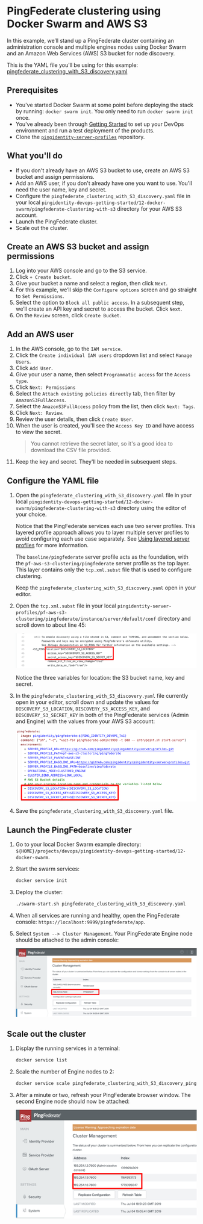 # PingFederate clustering using Docker Swarm and AWS S3

In this example, we’ll stand up a PingFederate cluster containing an administration console and multiple engines nodes using Docker Swarm and an Amazon Web Services (AWS) S3 bucket for node discovery.

This is the YAML file you'll be using for this example: [pingfederate_clustering_with_S3_discovery.yaml](https://raw.githubusercontent.com/pingidentity/pingidentity-devops-getting-started/master/12-docker-swarm/pingfederate-clustering-with-s3/pingfederate_clustering_with_S3_discovery.yaml)

## Prerequisites

* You've started Docker Swarm at some point before deploying the stack by running: `docker swarm init`. You only need to run `docker swarm init` once.
* You've already been through [Getting Started](getStarted.md) to set up your DevOps environment and run a test deployment of the products.
* Clone the [`pingidentity-server-profiles`](../../pingidentity-server-profiles) repository.

## What you'll do

* If you don't already have an AWS S3 bucket to use, create an AWS S3 bucket and assign permissions.
* Add an AWS user, if you don't already have one you want to use. You'll need the user name, key and secret.
* Configure the `pingfederate_clustering_with_S3_discovery.yaml` file in your local `pingidentity-devops-getting-started/12-docker-swarm/pingfederate-clustering-with-s3` directory for your AWS S3 account.
* Launch the PingFederate cluster.
* Scale out the cluster.

## Create an AWS S3 bucket and assign permissions

1. Log into your AWS console and go to the S3 service.
2. Click `+ Create bucket`.
3. Give your bucket a name and select a region, then click `Next`.
4. For this example, we’ll skip the `Configure options` screen and go straight to `Set Permissions`.
5. Select the option to `Block all public access`. In a subsequent step, we’ll create an API key and secret to access the bucket. Click `Next`.
6. On the `Review` screen, click `Create Bucket`.

## Add an AWS user

1. In the AWS console, go to the `IAM service`.
2. Click the `Create individual IAM users` dropdown list and select `Manage Users`.
3. Click `Add User`.
4. Give your user a name, then select `Programmatic access` for the `Access type`.
5. Click `Next: Permissions`
6. Select the `Attach existing policies directly` tab, then filter by `AmazonS3FullAccess`.
7. Select the `AmazonS3FullAccess` policy from the list, then click `Next: Tags`.
8. Click `Next: Review`.
9. Review the user details, then click `Create User`.
10. When the user is created, you'll see the `Access Key ID` and have access to view the secret. 
    > You cannot retrieve the secret later, so it's a good idea to download the CSV file provided.
11. Keep the key and secret. They'll be needed in subsequent steps.

## Configure the YAML file

1. Open the `pingfederate_clustering_with_S3_discovery.yaml` file in your local `pingidentity-devops-getting-started/12-docker-swarm/pingfederate-clustering-with-s3` directory using the editor of your choice.
   
   Notice that the PingFederate services each use two server profiles. This layered profile approach allows you to layer multiple server profiles to avoid configuring each use case separately. See [Using layered server profiles](profilesLayered.md) for more information.
   
   The `baseline/pingfederate` server profile acts as the foundation, with the `pf-aws-s3-clustering/pingfederate` server profile as the top layer. This layer contains only the `tcp.xml.subst` file that is used to configure clustering.

   Keep the `pingfederate_clustering_with_S3_discovery.yaml` open in your editor.

2. Open the `tcp.xml.subst` file in your local `pingidentity-server-profiles/pf-aws-s3-clustering/pingfederate/instance/server/default/conf` directory and scroll down to about line 45:

   ![TCP_XML S3 cluster variables](images/TCP_XML_S3_CLUSTER_VARS.png)

   Notice the three variables for location: the S3 bucket name, key and secret.

3. In the `pingfederate_clustering_with_S3_discovery.yaml` file currently open in your editor, scroll down and update the values for `DISCOVERY_S3_LOCATION`, `DISCOVERY_S3_ACCESS_KEY`, and `DISCOVERY_S3_SECRET_KEY` in both of the PingFederate services (Admin and Engine) with the values from your AWS S3 account:
   
   ![TCP_XML S3 Cluster Variables](images/PF_CLUSTER_VARS_YAML.png)

4. Save the `pingfederate_clustering_with_S3_discovery.yaml` file.

## Launch the PingFederate cluster

1. Go to your local Docker Swarm example directory: `${HOME}/projects/devops/pingidentity-devops-getting-started/12-docker-swarm`.
2. Start the swarm services: 

   ```bash
   docker service init
   ```

3. Deploy the cluster: 

   ```bash
   ./swarm-start.sh pingfederate_clustering_with_S3_discovery.yaml
   ```

4. When all services are running and healthy, open the PingFederate console: `https://localhost:9999/pingfederate/app`.

5. Select `System --> Cluster Management`. Your PingFederate Engine node should be attached to the admin console:

    ![Cluster management console](images/PF_CLUSTER_CONSOLE.png)

## Scale out the cluster

1. Display the running services in a terminal: 

   ```bash
   docker service list
   ```

2. Scale the number of Engine nodes to 2: 

   ```bash
   docker service scale pingfederate_clustering_with_S3_discovery_pingfederate=2
   ```

3. After a minute or two, refresh your PingFederate browser window. The second Engine node should now be attached:

    ![Two PingFederate engine nodes](images/PF_CLUSTER_TWO_ENGINE_NODES.png)
